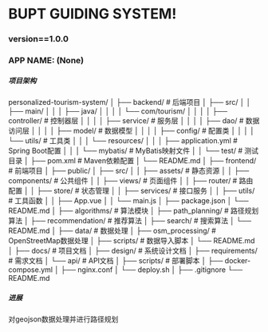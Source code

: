 # BUPT GUIDING SYSTEM!
### version==1.0.0
### APP NAME: (None)

##### 项目架构
personalized-tourism-system/
│
├── backend/                    # 后端项目
│   ├── src/
│   │   ├── main/
│   │   │   ├── java/
│   │   │   │   └── com/tourism/
│   │   │   │       ├── controller/   # 控制器层
│   │   │   │       ├── service/      # 服务层 
│   │   │   │       ├── dao/          # 数据访问层
│   │   │   │       ├── model/        # 数据模型
│   │   │   │       ├── config/       # 配置类
│   │   │   │       └── utils/        # 工具类
│   │   │   └── resources/
│   │   │       ├── application.yml   # Spring Boot配置
│   │   │       └── mybatis/          # MyBatis映射文件
│   │   └── test/                     # 测试目录
│   ├── pom.xml                       # Maven依赖配置
│   └── README.md
│
├── frontend/                   # 前端项目
│   ├── public/
│   ├── src/
│   │   ├── assets/             # 静态资源
│   │   ├── components/         # 公共组件
│   │   ├── views/              # 页面组件
│   │   ├── router/             # 路由配置
│   │   ├── store/              # 状态管理
│   │   ├── services/           # 接口服务
│   │   ├── utils/              # 工具函数
│   │   ├── App.vue
│   │   └── main.js
│   ├── package.json
│   └── README.md
│
├── algorithms/                 # 算法模块
│   ├── path_planning/          # 路径规划算法
│   ├── recommendation/         # 推荐算法
│   ├── search/                 # 搜索算法
│   └── README.md
│
├── data/                       # 数据处理
│   ├── osm_processing/         # OpenStreetMap数据处理
│   ├── scripts/                # 数据导入脚本
│   └── README.md
│
├── docs/                       # 项目文档
│   ├── design/                 # 系统设计文档
│   ├── requirements/           # 需求文档
│   └── api/                    # API文档
│
├── scripts/                    # 部署脚本
│   ├── docker-compose.yml
│   ├── nginx.conf
│   └── deploy.sh
│
├── .gitignore
└── README.md
##### 进展
对geojson数据处理并进行路径规划